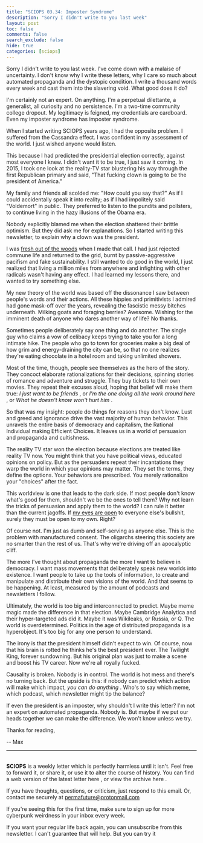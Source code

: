 ```yaml
---
title: "SCIOPS 03.34: Imposter Syndrome"
description: "Sorry I didn't write to you last week"
layout: post
toc: false
comments: false
search_exclude: false
hide: true
categories: [sciops]
---
```



 Sorry I didn't write to you last week. I've come down with a malaise of uncertainty. I don't know why I write these letters, why I care so much about automated propaganda and the dystopic condition. I write a thousand words every week and cast them into the slavering void. What good does it do?




 I'm certainly not an expert. On anything. I'm a perpetual dilettante, a generalist, all curiosity and no persistence. I'm a two-time community college dropout. My legitimacy is feigned, my credentials are cardboard. Even my imposter syndrome has imposter syndrome.




 When I started writing SCIOPS years ago, I had the opposite problem. I suffered from the Cassandra effect. I was confident in my assessment of the world. I just wished anyone would listen.




 This because I had predicted the presidential election correctly, against most everyone I knew. I didn't want it to be true, I just saw it coming. In 2015, I took one look at the reality-TV star blustering his way through the first Republican primary and said, "That fucking clown is going to be the president of America."




 My family and friends all scolded me: "How could you say that?" As if I could accidentally speak it into reality; as if I had impolitely said "Voldemort" in public. They preferred to listen to the pundits and pollsters, to continue living in the hazy illusions of the Obama era.




 Nobody explicitly blamed me when the election shattered their brittle optimism. But they did ask me for explanations. So I started writing this newsletter, to explain why a clown was the president.




 I was
 [fresh out of the woods](https://tinyletter.com/sciops/letters/sciops-02-03-social-systems) 
 when I made that call. I had just rejected commune life and returned to the grid, burnt by passive-aggressive pacifism and fake sustainability. I still wanted to do good in the world, I just realized that living a million miles from anywhere and infighting with other radicals wasn't having any effect. I had learned my lessons there, and wanted to try something else.




 My new theory of the world was based off the dissonance I saw between people's words and their actions. All these hippies and primitivists I admired had gone mask-off over the years, revealing the fascistic messy bitches underneath. Milking goats and foraging berries? Awesome. Wishing for the imminent death of anyone who dares another way of life? No thanks.




 Sometimes people deliberately say one thing and do another. The single guy who claims a vow of celibacy keeps trying to take you for a long intimate hike. The people who go to town for groceries make a big deal of how grim and energy-draining the city can be, so that no one realizes they're eating chocolate in a hotel room and taking unlimited showers.




 Most of the time, though, people see themselves as the hero of the story. They concoct elaborate rationalizations for their decisions, spinning stories of romance and adventure and struggle. They buy tickets to their own movies. They repeat their excuses aloud, hoping that belief will make them true:
 *I just want to be friends* 
 , or
 *I'm the one doing all the work around here* 
 , or
 *What he doesn't know won't hurt him* 
 .




 So that was my insight: people do things for reasons they don't know. Lust and greed and ignorance drive the vast majority of human behavior. This unravels the entire basis of democracy and capitalism, the Rational Individual making Efficient Choices. It leaves us in a world of persuasion and propaganda and cultishness.




 The reality TV star won the election because elections are treated like reality TV now. You might think that you have political views, educated opinions on policy. But as the persuaders repeat their incantations they warp the world in which your opinions may matter. They set the terms, they define the options. Your behaviors are prescribed. You merely rationalize your "choices" after the fact.




 This worldview is one that leads to the dark side. If most people don't know what's good for them, shouldn't we be the ones to tell them? Why not learn the tricks of persuasion and apply them to the world? I can rule it better than the current jagoffs. If
 [my eyes are open](https://tinyletter.com/sciops/letters/sciops-02-23-hack-everything) 
 to everyone else's bullshit, surely they must be open to my own. Right?




 Of course not. I'm just as dumb and self-serving as anyone else. This is the problem with manufactured consent. The oligarchs steering this society are no smarter than the rest of us. That's why we're driving off an apocalyptic cliff.




 The more I've thought about propaganda the more I want to believe in democracy. I want mass movements that deliberately speak new worlds into existence. I want people to take up the tools of information, to create and manipulate and distribute their own visions of the world. And that seems to be happening. At least, measured by the amount of podcasts and newsletters I follow.




 Ultimately, the world is too big and interconnected to predict. Maybe meme magic made the difference in that election. Maybe Cambridge Analytica and their hyper-targeted ads did it. Maybe it was Wikileaks, or Russia, or Q. The world is overdetermined. Politics in the age of distributed propaganda is a hyperobject. It's too big for any one person to understand.




 The irony is that the president himself didn't expect to win. Of course, now that his brain is rotted he thinks he's the best president ever. The Twilight King, forever sundowning. But his original plan was just to make a scene and boost his TV career. Now we're all royally fucked.




 Causality is broken. Nobody is in control. The world is hot mess and there's no turning back. But the upside is this: if nobody can predict which action will make which impact,
 *you can do anything* 
 . Who's to say which meme, which podcast, which newsletter might tip the balance?




 If even the president is an imposter, why shouldn't I write this letter? I'm not an expert on automated propaganda. Nobody is. But maybe if we put our heads together we can make the difference. We won't know unless we try.




 Thanks for reading,
   

 -- Max
   






---


###### 
**SCIOPS** 
 is a weekly letter which is perfectly harmless until it isn't. Feel free to forward it, or share it, or use it to alter the course of history. You can find a web version of the
 latest letter here
 , or view the
 archive here
 .
 

 If you have thoughts, questions, or criticism, just respond to this email. Or, contact me securely at
 permafuture@protonmail.com


 If you're seeing this for the first time, make sure to
 sign up
 for more cyberpunk weirdness in your inbox every week.
 

 If you want your regular life back again, you can unsubscribe from this newsletter. I can't guarantee that will help. But you can try it

